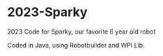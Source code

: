 # 2023-Sparky
2023 Code for Sparky, our favorite 6 year old robot

Coded in Java, using Robotbuilder and WPI Lib.
